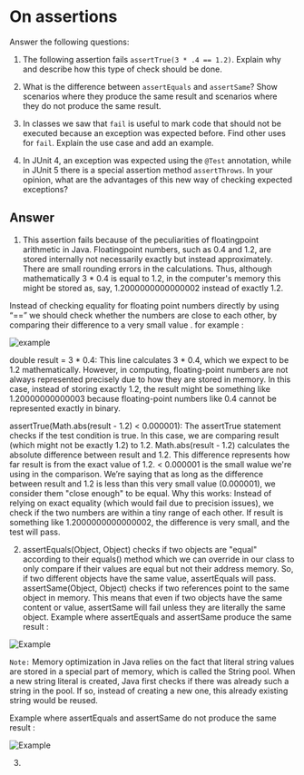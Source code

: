 # On assertions

Answer the following questions:

1. The following assertion fails `assertTrue(3 * .4 == 1.2)`. Explain why and describe how this type of check should be done.

2. What is the difference between `assertEquals` and `assertSame`? Show scenarios where they produce the same result and scenarios where they do not produce the same result.

3. In classes we saw that `fail` is useful to mark code that should not be executed because an exception was expected before. Find other uses for `fail`. Explain the use case and add an example.

4. In JUnit 4, an exception was expected using the `@Test` annotation, while in JUnit 5 there is a special assertion method `assertThrows`. In your opinion, what are the advantages of this new way of checking expected exceptions?

## Answer

1. This assertion fails because of the peculiarities of floatingpoint arithmetic in Java. Floatingpoint numbers, such as 0.4 and 1.2, are stored internally not necessarily exactly but 
instead approximately. There are small rounding errors in the calculations. Thus, although mathematically 3 * 0.4 is equal to 1.2, in the computer's memory this might be stored as, say, 
1.2000000000000002 instead of exactly 1.2.

Instead of checking equality for floating point numbers directly by using “==” we should check whether the numbers are close to each other, by comparing their difference to a very small value .
for example : 

![example](https://github.com/user-attachments/assets/8c24ab48-b049-4bba-a80b-50d915004411)

double result = 3 * 0.4: This line calculates 3 * 0.4, which we expect to be 1.2 mathematically. However, in computing, floating-point numbers are not always represented precisely due to how they are stored in memory. In this case, instead of storing exactly 1.2, the result might be something like 1.20000000000003 because floating-point numbers like 0.4 cannot be represented exactly in binary.

assertTrue(Math.abs(result - 1.2) < 0.000001): The assertTrue statement checks if the test condition is true. In this case, we are comparing result (which might not be exactly 1.2) to 1.2. 
Math.abs(result - 1.2) calculates the absolute difference between result and 1.2. This difference represents how far result is from the exact value of 1.2. < 0.000001 is the small walue we're using in the comparison. We’re saying that as long as the difference between result and 1.2 is less than this very small value (0.000001), we consider them "close enough" to be equal. 
Why this works: Instead of relying on exact equality (which would fail due to precision issues), we check if the two numbers are within a tiny range of each other. If result is something like 1.2000000000000002, the difference is very small, and the test will pass.


2. assertEquals(Object, Object) checks if two objects are "equal" according to their equals() method which we can override in our class to only compare if their values are equal but not their address memory. So, if two different objects have the same value, assertEquals will pass. assertSame(Object, Object) checks if two references point to the same object in memory. This means that even if two objects have the same content or value, assertSame will fail unless they are literally the same object.
Example where assertEquals and assertSame produce the same result :

![Example](https://github.com/user-attachments/assets/fb089708-502c-4eb5-bbe0-4179bcad7d5d)

`Note:` Memory optimization in Java relies on the fact that literal string values are stored in a special part of memory, which is called the String pool. When a new string literal is created, Java first checks if there was already such a string in the pool. If so, instead of creating a new one, this already existing string would be reused.

Example where assertEquals and assertSame do not produce the same result : 

![Example](https://github.com/user-attachments/assets/60d8ae18-83c1-482b-8fcf-d144931eec74)


3. 





